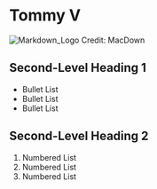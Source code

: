 # Tommy V

![Markdown_Logo](https://macdown.uranusjr.com/static/images/logo-160.png)
Credit: MacDown

## Second-Level Heading 1
* Bullet List
* Bullet List
* Bullet List

## Second-Level Heading 2
1. Numbered List
1. Numbered List
1. Numbered List

